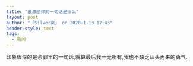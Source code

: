 ```yaml
---
title: "最激励你的一句话是什么"
layout: post
author: "「Silver岚」 on 2020-1-13 17:43"
header-style: text
tags:
  - 新闻
---
```


<head></head>
<body>
  印象很深的是余罪里的一句话,就算最后我一无所有,我也不缺乏从头再来的勇气.
 <br>
</body>


